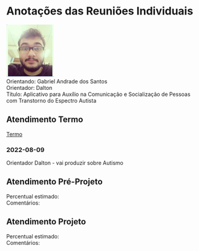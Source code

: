 # Anotações das Reuniões Individuais  

![foto](foto.png "foto")  
Orientando: Gabriel Andrade dos Santos  
Orientador: Dalton  
Título: Aplicativo para Auxílio na Comunicação e Socialização de Pessoas com Transtorno do Espectro Autista  

## Atendimento Termo  

[Termo](Termo.pdf "Termo")  

### 2022-08-09

Orientador Dalton - vai produzir sobre Autismo  

## Atendimento Pré-Projeto  

Percentual estimado:  
Comentários:  

## Atendimento Projeto  

Percentual estimado:  
Comentários:  

